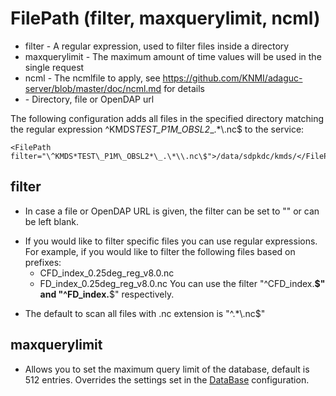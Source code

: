 FilePath (filter, maxquerylimit, ncml) <value>
====================================================

-   filter - A regular expression, used to filter files inside a
    directory
-   maxquerylimit - The maximum amount of time values will be used in
    the single request
-   ncml - The ncmlfile to apply, see
    https://github.com/KNMI/adaguc-server/blob/master/doc/ncml.md for
    details
-   <value> - Directory, file or OpenDAP url

The following configuration adds all files in the specified directory
matching the regular expression \^KMDS*TEST\_P1M\_OBSL2*\_.\*\\.nc\$ to
the service:
```
<FilePath
filter="\^KMDS*TEST\_P1M\_OBSL2*\_.\*\\.nc\$">/data/sdpkdc/kmds/</FilePath>
```

filter
------

-   In case a file or OpenDAP URL is given, the filter can be set to ""
    or can be left blank.

<!-- -->

-   If you would like to filter specific files you can use regular
    expressions.
    For example, if you would like to filter the following files based
    on prefixes:
    -   CFD\_index\_0.25deg\_reg\_v8.0.nc
    -   FD\_index\_0.25deg\_reg\_v8.0.nc
        You can use the filter "\^CFD\_index.**\$" and
        "\^FD\_index.**\$" respectively.

<!-- -->

-   The default to scan all files with .nc extension is "\^.\*\\.nc\$"

maxquerylimit
-------------

-   Allows you to set the maximum query limit of the database, default
    is 512 entries. Overrides the settings set in the [DataBase](DataBase.md)
    configuration.

